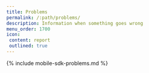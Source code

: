 ```yaml
---
title: Problems
permalink: /:path/problems/
description: Information when something goes wrong
menu_order: 1700
icon:
 content: report
 outlined: true
---
```


{% include mobile-sdk-problems.md %}
